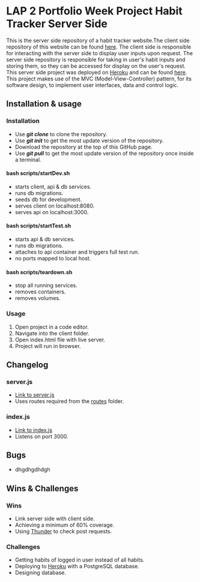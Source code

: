 # LAP 2 Portfolio Week Project Habit Tracker Server Side

This is the server side repository of a habit tracker website.The client side repository of this website can be found [here](https://github.com/LAP2GroupProject/client-side). The client side is responsible for interacting with the server side to display user inputs upon request. The server side repository is responsible for taking in user's habit inputs and storing them, so they can be accessed for display on the user's request. This server side project was deployed on [Heroku](https://id.heroku.com) and can be found [here](https://habit-tracker-118.herokuapp.com/). This project makes use of the MVC (Model-View-Controller) pattern, for its software design, to implement user interfaces, data and control logic.

## Installation & usage

### Installation

- Use **_git clone_** to clone the repository.
- Use **_git init_** to get the most update version of the repository.
- Download the repository at the top of this GitHub page.
- Use **_git pull_** to get the most update version of the repository once inside a terminal.

#### **bash scripts/startDev.sh**

- starts client, api & db services.
- runs db migrations.
- seeds db for development.
- serves client on localhost:8080.
- serves api on localhost:3000.

#### **bash scripts/startTest.sh**

- starts api & db services.
- runs db migrations.
- attaches to api container and triggers full test run.
- no ports mapped to local host.

#### **bash scripts/teardown.sh**

- stop all running services.
- removes containers.
- removes volumes.

### Usage

1. Open project in a code editor.
1. Navigate into the client folder.
1. Open index.html file with live server.
1. Project will run in browser.

## Changelog

### server.js

- [Link to server.js](./api/server.js)
- Uses routes required from the [routes](./api/routes/) folder.

### index.js

- [Link to index.js](./api/index.js)
- Listens on port 3000.

## Bugs

- dhgdhgdhdgh

## Wins & Challenges

### Wins

- Link server side with client side.
- Achieving a minimum of 60% coverage.
- Using [Thunder](https://marketplace.visualstudio.com/items?itemName=rangav.vscode-thunder-client) to check post requests.

### Challenges

- Getting habits of logged in user instead of all habits.
- Deploying to [Heroku](https://id.heroku.com) with a PostgreSQL database.
- Designing database.
